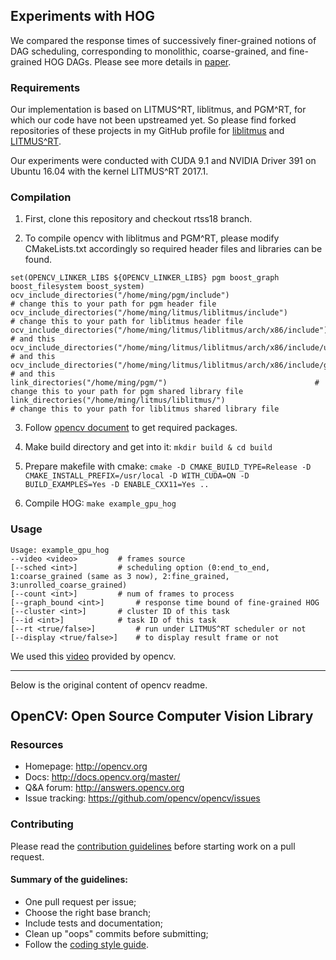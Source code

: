 ## Experiments with HOG

We compared the response times of successively finer-grained notions of DAG
scheduling, corresponding to monolithic, coarse-grained, and fine-grained HOG
DAGs. Please see more details in
[paper](https://cs.unc.edu/~anderson/papers/rtss18b.pdf).

### Requirements

Our implementation is based on LITMUS^RT, liblitmus, and PGM^RT, for which our
code have not been upstreamed yet. So please find forked repositories of these
projects in my GitHub profile for [liblitmus](https://github.com/Yougmark/liblitmus/tree/rtss18-gpu-wip) and [LITMUS^RT](https://github.com/Yougmark/litmus-rt/tree/rtss18-gpu-wip).

Our experiments were conducted with CUDA 9.1 and NVIDIA Driver 391 on Ubuntu
16.04 with the kernel LITMUS^RT 2017.1.

### Compilation

1. First, clone this repository and checkout rtss18 branch.

2. To compile opencv with liblitmus and PGM^RT, please modify CMakeLists.txt
accordingly so required header files and libraries can be found.

```
set(OPENCV_LINKER_LIBS ${OPENCV_LINKER_LIBS} pgm boost_graph boost_filesystem boost_system)
ocv_include_directories("/home/ming/pgm/include")  						# change this to your path for pgm header file
ocv_include_directories("/home/ming/litmus/liblitmus/include")  				# change this to your path for liblitmus header file
ocv_include_directories("/home/ming/litmus/liblitmus/arch/x86/include")  			# and this
ocv_include_directories("/home/ming/litmus/liblitmus/arch/x86/include/uapi")   			# and this
ocv_include_directories("/home/ming/litmus/liblitmus/arch/x86/include/generated/uapi") 		# and this
link_directories("/home/ming/pgm/")  								# change this to your path for pgm shared library file
link_directories("/home/ming/litmus/liblitmus/")  						# change this to your path for liblitmus shared library file
```

3. Follow [opencv document](https://docs.opencv.org/master/d7/d9f/tutorial_linux_install.html) to get required packages.

4. Make build directory and get into it: `mkdir build & cd build`

5. Prepare makefile with cmake: `cmake -D CMAKE_BUILD_TYPE=Release -D CMAKE_INSTALL_PREFIX=/usr/local -D WITH_CUDA=ON -D BUILD_EXAMPLES=Yes -D ENABLE_CXX11=Yes ..`

6. Compile HOG: `make example_gpu_hog`

### Usage

```
Usage: example_gpu_hog
--video <video> 		# frames source
[--sched <int>] 		# scheduling option (0:end_to_end, 1:coarse_grained (same as 3 now), 2:fine_grained, 3:unrolled_coarse_grained)
[--count <int>] 		# num of frames to process
[--graph_bound <int>]		# response time bound of fine-grained HOG
[--cluster <int>] 		# cluster ID of this task
[--id <int>] 			# task ID of this task
[--rt <true/false>] 		# run under LITMUS^RT scheduler or not
[--display <true/false>] 	# to display result frame or not
```

We used this [video](https://github.com/opencv/opencv_extra/blob/master/testdata/gpu/video/768x576.avi) provided by opencv.

---

Below is the original content of opencv readme.

## OpenCV: Open Source Computer Vision Library

### Resources

* Homepage: <http://opencv.org>
* Docs: <http://docs.opencv.org/master/>
* Q&A forum: <http://answers.opencv.org>
* Issue tracking: <https://github.com/opencv/opencv/issues>

### Contributing

Please read the [contribution guidelines](https://github.com/opencv/opencv/wiki/How_to_contribute) before starting work on a pull request.

#### Summary of the guidelines:

* One pull request per issue;
* Choose the right base branch;
* Include tests and documentation;
* Clean up "oops" commits before submitting;
* Follow the [coding style guide](https://github.com/opencv/opencv/wiki/Coding_Style_Guide).
